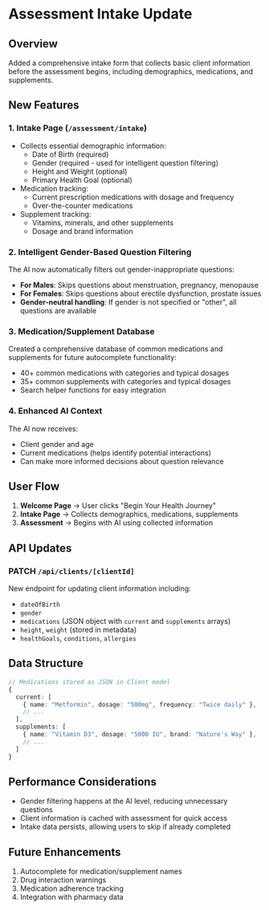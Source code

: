 # Assessment Intake Update

## Overview

Added a comprehensive intake form that collects basic client information before the assessment begins, including demographics, medications, and supplements.

## New Features

### 1. Intake Page (`/assessment/intake`)

- Collects essential demographic information:
  - Date of Birth (required)
  - Gender (required - used for intelligent question filtering)
  - Height and Weight (optional)
  - Primary Health Goal (optional)
- Medication tracking:
  - Current prescription medications with dosage and frequency
  - Over-the-counter medications
- Supplement tracking:
  - Vitamins, minerals, and other supplements
  - Dosage and brand information

### 2. Intelligent Gender-Based Question Filtering

The AI now automatically filters out gender-inappropriate questions:

- **For Males**: Skips questions about menstruation, pregnancy, menopause
- **For Females**: Skips questions about erectile dysfunction, prostate issues
- **Gender-neutral handling**: If gender is not specified or "other", all questions are available

### 3. Medication/Supplement Database

Created a comprehensive database of common medications and supplements for future autocomplete functionality:

- 40+ common medications with categories and typical dosages
- 35+ common supplements with categories and typical dosages
- Search helper functions for easy integration

### 4. Enhanced AI Context

The AI now receives:

- Client gender and age
- Current medications (helps identify potential interactions)
- Can make more informed decisions about question relevance

## User Flow

1. **Welcome Page** → User clicks "Begin Your Health Journey"
2. **Intake Page** → Collects demographics, medications, supplements
3. **Assessment** → Begins with AI using collected information

## API Updates

### PATCH `/api/clients/[clientId]`

New endpoint for updating client information including:

- `dateOfBirth`
- `gender`
- `medications` (JSON object with `current` and `supplements` arrays)
- `height`, `weight` (stored in metadata)
- `healthGoals`, `conditions`, `allergies`

## Data Structure

```typescript
// Medications stored as JSON in Client model
{
  current: [
    { name: "Metformin", dosage: "500mg", frequency: "Twice daily" },
    // ...
  ],
  supplements: [
    { name: "Vitamin D3", dosage: "5000 IU", brand: "Nature's Way" },
    // ...
  ]
}
```

## Performance Considerations

- Gender filtering happens at the AI level, reducing unnecessary questions
- Client information is cached with assessment for quick access
- Intake data persists, allowing users to skip if already completed

## Future Enhancements

1. Autocomplete for medication/supplement names
2. Drug interaction warnings
3. Medication adherence tracking
4. Integration with pharmacy data
